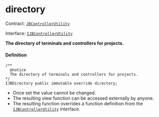 # directory

Contract: [`JBControllerUtility`](/dev/api/contracts/or-abstract/jbcontrollerutility/README.md)​‌

Interface: [`IJBControllerUtility`](/dev/api/interfaces/ijbcontrollerutility.md)

**The directory of terminals and controllers for projects.**

#### Definition

```
/**
  @notice
  The directory of terminals and controllers for projects.
*/
IJBDirectory public immutable override directory;
```

- Once set the value cannot be changed.
- The resulting view function can be accessed externally by anyone.
- The resulting function overrides a function definition from the [`IJBControllerUtility`](/dev/api/interfaces/ijbcontrollerutility.md) interface.
